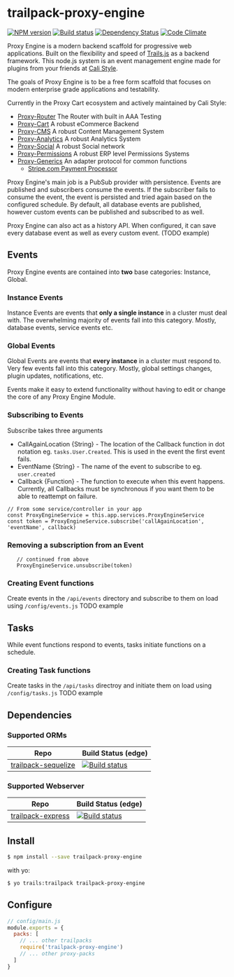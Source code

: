 # trailpack-proxy-engine

[![NPM version][npm-image]][npm-url]
[![Build status][ci-image]][ci-url]
[![Dependency Status][daviddm-image]][daviddm-url]
[![Code Climate][codeclimate-image]][codeclimate-url]

Proxy Engine is a modern backend scaffold for progressive web applications. Built on the flexibility and speed of [Trails.js](http://trailsjs.io) as a backend framework.
This node.js system is an event management engine made for plugins from your friends at [Cali Style](https://cali-style.com).

The goals of Proxy Engine is to be a free form scaffold that focuses on modern enterprise grade applications and testability. 

Currently in the Proxy Cart ecosystem and actively maintained by Cali Style:
- [Proxy-Router](https://github.com/calistyle/trailpack-proxy-router) The Router with built in AAA Testing
- [Proxy-Cart](https://github.com/calistyle/trailpack-proxy-cart) A robust eCommerce Backend
- [Proxy-CMS](https://github.com/calistyle/trailpack-proxy-cms) A robust Content Management System
- [Proxy-Analytics](https://github.com/calistyle/trailpack-proxy-analytics) A robust Analytics System
- [Proxy-Social](https://github.com/calistyle/trailpack-proxy-social) A robust Social network
- [Proxy-Permissions](https://github.com/calistyle/trailpack-proxy-permissions) A robust ERP level Permissions Systems
- [Proxy-Generics](https://github.com/calistyle/trailpack-proxy-generics) An adapter protocol for common functions
  * [Stripe.com Payment Processor](https://github.com/CaliStyle/proxy-generics-stripe)

Proxy Engine's main job is a PubSub provider with persistence. Events are published and subscribers consume the events.  If the subscriber fails to consume the event, the event is persisted and tried again based on the configured schedule. By default, all database events are published, however custom events can be published and subscribed to as well.

Proxy Engine can also act as a history API. When configured, it can save every database event as well as every custom event. (TODO example)

## Events
Proxy Engine events are contained into __two__ base categories: Instance, Global.

### Instance Events
Instance Events are events that __only a single instance__ in a cluster must deal with. The overwhelming majority of events fall into this category. Mostly, database events, service events etc.

### Global Events
Global Events are events that __every instance__ in a cluster must respond to. Very few events fall into this category. Mostly, global settings changes, plugin updates, notifications, etc. 

Events make it easy to extend functionality without having to edit or change the core of any Proxy Engine Module.

### Subscribing to Events
Subscribe takes three arguments
* CallAgainLocation {String} - The location of the Callback function in dot notation eg. `tasks.User.Created`. This is used in the event the first event fails.
* EventName {String} - The name of the event to subscribe to eg. `user.created`
* Callback {Function} - The function to execute when this event happens. Currently, all Callbacks must be synchronous if you want them to be able to reattempt on failure.
```
// From some service/controller in your app
const ProxyEngineService = this.app.services.ProxyEngineService
const token = ProxyEngineService.subscribe('callAgainLocation', 'eventName', callback)
```

### Removing a subscription from an Event
```
   // continued from above
   ProxyEngineService.unsubscribe(token)
```

### Creating Event functions
Create events in the `/api/events` directory and subscribe to them on load using `/config/events.js`
TODO example

## Tasks
While event functions respond to events, tasks initiate functions on a schedule.

### Creating Task functions
Create tasks in the `/api/tasks` directroy and initiate them on load using `/config/tasks.js`
TODO example

## Dependencies
### Supported ORMs
| Repo          |  Build Status (edge)                  |
|---------------|---------------------------------------|
| [trailpack-sequelize](https://github.com/trailsjs/trailpack-sequelize) | [![Build status][ci-sequelize-image]][ci-sequelize-url] |

### Supported Webserver
| Repo          |  Build Status (edge)                  |
|---------------|---------------------------------------|
| [trailpack-express](https://github.com/trailsjs/trailpack-express) | [![Build status][ci-express-image]][ci-express-url] |


## Install

```sh
$ npm install --save trailpack-proxy-engine
```

with yo:

```sh
$ yo trails:trailpack trailpack-proxy-engine
```

## Configure

```js
// config/main.js
module.exports = {
  packs: [
    // ... other trailpacks
    require('trailpack-proxy-engine')
    // ... other proxy-packs
  ]
}
```

[npm-image]: https://img.shields.io/npm/v/trailpack-proxy-engine.svg?style=flat-square
[npm-url]: https://npmjs.org/package/trailpack-proxy-engine
[ci-image]: https://img.shields.io/circleci/project/github/CaliStyle/trailpack-proxy-engine/nmaster.svg
[ci-url]: https://circleci.com/gh/CaliStyle/trailpack-proxy-engine/tree/master
[daviddm-image]: http://img.shields.io/david/calistyle/trailpack-proxy-engine.svg?style=flat-square
[daviddm-url]: https://david-dm.org/calistyle/trailpack-proxy-engine
[codeclimate-image]: https://img.shields.io/codeclimate/github/calistyle/trailpack-proxy-engine.svg?style=flat-square
[codeclimate-url]: https://codeclimate.com/github/calistyle/trailpack-proxy-engine

[ci-sequelize-image]: https://img.shields.io/travis/trailsjs/trailpack-sequelize/master.svg?style=flat-square
[ci-sequelize-url]: https://travis-ci.org/trailsjs/trailpack-sequelize

[ci-express-image]: https://img.shields.io/travis/trailsjs/trailpack-express/master.svg?style=flat-square
[ci-express-url]: https://travis-ci.org/trailsjs/trailpack-express
